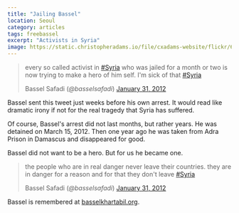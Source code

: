 ```yaml
---
title: "Jailing Bassel"
location: Seoul
category: articles
tags: freebassel
excerpt: "Activists in Syria"
image: https://static.christopheradams.io/file/cxadams-website/flickr/6553833251_3cc3bd1a9c_k.jpg
---
```

<blockquote class="blockquote" data-lang="en">
  <p lang="en" dir="ltr" class="mb-0">
    every so called activist in <a
    href="https://twitter.com/hashtag/Syria?src=hash">#Syria</a> who was jailed
    for a month or two is now trying to make a hero of him self. I&#39;m sick of
    that <a href="https://twitter.com/hashtag/Syria?src=hash">#Syria</a>
  </p>
  <footer class="blockquote-footer">
    Bassel Safadi (<cite title="@basselsafadi on Twitter">@basselsafadi</cite>)
    <a href="https://twitter.com/basselsafadi/status/164354870567116800">January
    31, 2012</a>
  </footer>
</blockquote>

Bassel sent this tweet just weeks before his own arrest. It would read like
dramatic irony if not for the real tragedy that Syria has suffered.

Of course, Bassel's arrest did not last months, but rather years. He was
detained on March 15, 2012. Then one year ago he was taken from Adra Prison
in Damascus and disappeared for good.

Bassel did not want to be a hero. But for us he became one.

<blockquote class="blockquote" data-lang="en">
  <p lang="en" dir="ltr" class="mb-0">
    the people who are in real danger never leave their countries. they are in
    danger for a reason and for that they don&#39;t leave <a
    href="https://twitter.com/hashtag/Syria?src=hash">#Syria</a>
  </p>
  <footer class="blockquote-footer">
    Bassel Safadi (<cite title="@basselsafadi on Twitter">@basselsafadi</cite>)
    <a href="https://twitter.com/basselsafadi/status/164355948582932480">January
    31, 2012</a>
  </footer>
</blockquote>

Bassel is remembered at [basselkhartabil.org].

[basselkhartabil.org]: https://basselkhartabil.org/
